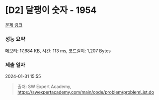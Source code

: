# [D2] 달팽이 숫자 - 1954 

[문제 링크](https://swexpertacademy.com/main/code/problem/problemDetail.do?contestProbId=AV5PobmqAPoDFAUq) 

### 성능 요약

메모리: 17,684 KB, 시간: 113 ms, 코드길이: 1,207 Bytes

### 제출 일자

2024-01-31 15:55



> 출처: SW Expert Academy, https://swexpertacademy.com/main/code/problem/problemList.do